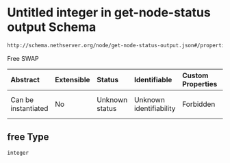 # Untitled integer in get-node-status output Schema

```txt
http://schema.nethserver.org/node/get-node-status-output.json#/properties/swap/properties/free
```

Free SWAP

| Abstract            | Extensible | Status         | Identifiable            | Custom Properties | Additional Properties | Access Restrictions | Defined In                                                                              |
| :------------------ | :--------- | :------------- | :---------------------- | :---------------- | :-------------------- | :------------------ | :-------------------------------------------------------------------------------------- |
| Can be instantiated | No         | Unknown status | Unknown identifiability | Forbidden         | Allowed               | none                | [get-node-status-output.json*](node/get-node-status-output.json "open original schema") |

## free Type

`integer`
